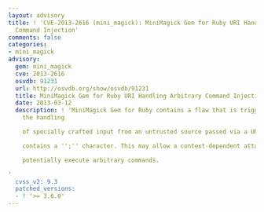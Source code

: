 ```yaml
---
layout: advisory
title: ! 'CVE-2013-2616 (mini_magick): MiniMagick Gem for Ruby URI Handling Arbitrary
  Command Injection'
comments: false
categories:
- mini_magick
advisory:
  gem: mini_magick
  cve: 2013-2616
  osvdb: 91231
  url: http://osvdb.org/show/osvdb/91231
  title: MiniMagick Gem for Ruby URI Handling Arbitrary Command Injection
  date: 2013-03-12
  description: ! 'MiniMagick Gem for Ruby contains a flaw that is triggered during
    the handling

    of specially crafted input from an untrusted source passed via a URL that

    contains a '';'' character. This may allow a context-dependent attacker to

    potentially execute arbitrary commands.

'
  cvss_v2: 9.3
  patched_versions:
  - ! '>= 3.6.0'
---
```

